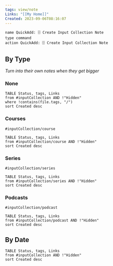 ```yaml
---
tags: view/note
Links: "[[My Home]]"
Created: 2023-09-06T08:16:07
---
```


```button
name QuickAdd: 🗄️ Create Input Collection Note
type command
action QuickAdd: 🗄️ Create Input Collection Note
```

## By Type

_Turn into their own notes when they get bigger_

### None

```dataview
TABLE Status, tags, Links
from #inputCollection AND !"Hidden"
where !contains(file.tags, "/")
sort Created desc
```

### Courses
`#inputCollection/course`
```dataview
TABLE Status, tags, Links
from #inputCollection/course AND !"Hidden"
sort Created desc
```

### Series
`#inputCollection/series`
```dataview
TABLE Status, tags, Links
from #inputCollection/series AND !"Hidden"
sort Created desc
```

### Podcasts
`#inputCollection/podcast`
```dataview
TABLE Status, tags, Links
from #inputCollection/podcast AND !"Hidden"
sort Created desc
```

## By Date

```dataview
TABLE Status, tags, Links
from #inputCollection AND !"Hidden"
sort Created desc
```
